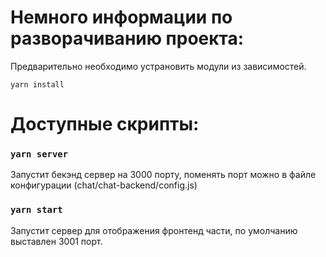# Немного информации по разворачиванию проекта:

Предварительно необходимо устрановить модули из зависимостей.

`yarn install`

# Доступные скрипты:

### `yarn server`

Запустит бекэнд сервер на 3000 порту, поменять порт можно в файле конфигурации (chat/chat-backend/config.js)

### `yarn start`

Запустит сервер для отображения фронтенд части, по умолчанию выставлен 3001 порт. 